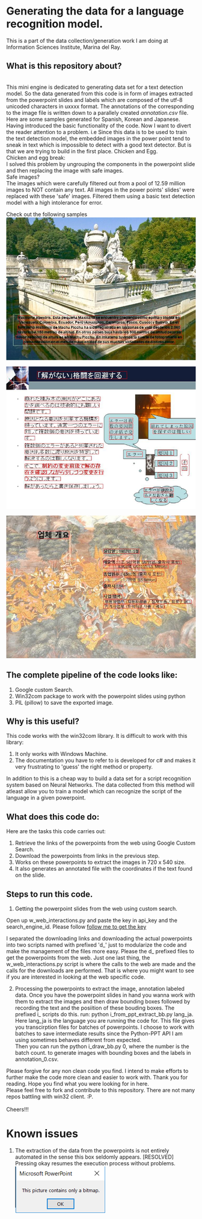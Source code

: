 # Generating the data for a language recognition model.

This is a part of the data collection/generation work I am doing at Information Sciences Institute, Marina del Ray.
## What is this repository about?
<br> This mini engine is dedicated to generating data set for a text detection model. So the data generated from this code is in form of images extracted from the powerpoint slides and labels which are composed of the utf-8 unicoded characters in uxxxx format. The annotations of the corresponding to the image file is written down to a parallely created *annotation.csv* file. Here are some samples generated for Spanish, Korean and Japanese. 
<br> Having introduced the basic functionality of the code. Now I want to divert the reader attention to a problem. i.e Since this data is to be used to train the text detection model, the embedded images in the power point tend to sneak in text which is impossible to detect with a good text detector. But is that we are trying to build in the first place. Chicken and Egg.
<br> Chicken and egg break:
<br>I solved this problem by ungrouping the components in the powerpoint slide and then replacing the image with safe images.
<br> Safe images?
<br> The images which were carefully filtered out from a pool of 12.59 million images to NOT contain any text. All images in the power points' slides' were replaced with these 'safe' images. Filtered them using a basic text detection model with a high intolerance for error. 

Check out the following samples
![Samples generated from powerpoints](sl_lang_es_Abundant_7351_.ppt_30_0.jpg "PPT Samples spanish")

![Samples generated from powerpoints](sl_lang_ja_undo_3473_.ppt_42_15.jpg "PPT Samples japanese")

![Samples generated from powerpoints](sl_lang_ko_global_3244_.ppt_5_5.jpg "PPT Samples korean")

## The complete pipeline of the code looks like:
1. Google custom Search.
2. Win32com package to work with the powerpoint slides using python
3. PIL (pillow) to save the exported image.

## Why is this useful?
This code works with the win32com library.
It is difficult to work with this library:
1. It only works with Windows Machine.
2. The documentation you have to refer to is developed for c# and makes it very frustrating to 'guess' the right method or property.

In addition to this is a cheap way to build a data set for a script recognition system based on Neural Networks. The data collected from this method will atleast allow you to train a model which can recognize the script of the language in a given powerpoint.

## What does this code do:
Here are the tasks this code carries out:
1. Retrieve the links of the powerpoints from the web using Google Custom Search.
2. Download the powerpoints from links in the previous step.
3. Works on these powerpoints to extract the images in 720 x 540 size. 
4. It also generates an annotated file with the coordinates if the text found on the slide.

## Steps to run this code.

1. Getting the powerpoint slides from the web using custom search.

Open up w_web_interactions.py and paste the key in api_key and the search_engine_id. Please follow [follow me to get the key](https://stackoverflow.com/questions/37083058/programmatically-searching-google-in-python-using-custom-search)

I separated the downloading links and downloading the actual powerpoints into two scripts named with prefixed 'd_' just to modularize the code and make the management of the files more easy. Please the d_ prefixed files to get the powerpoints from the web. Just one last thing, the w_web_interactions.py script is where the calls to the web are made and the calls for the downloads are performed. That is where you might want to see if you are interested in looking at the web specific code.

2. Processing the powerpoints to extract the image, annotation labeled data.
Once you have the powerpoint slides in hand you wanna work with them to extract the images and then draw bounding boxes followed by recording the text and the posiition of these bouding boxes. The prefixed i_ scripts do this.
run: python i_from_ppt_extract_bb.py lang_ja. Here lang_ja is the language you are running the code for. This file gives you transcirption files for batches of powerpoints. I choose to work with batches to save intermediate results since the Python-PPT API I am using sometimes behaves different from expected.
<br>Then you can run the python i_draw_bb.py 0, where the number is the batch count. to generate images with bounding boxes and the labels in annotation_0.csv.

Please forgive for any non clean code you find. I intend to make efforts to further make the code more clean and easier to work with. 
Thank you for reading. Hope you find what you were looking for in here. <br>
Please feel free to fork and contribute to this repository. There are not many repos battling with win32 client. :P.
<br><br>Cheers!!!

# Known issues
1. The extraction of the data from the powerpoints is not entirely automated in the sense this box seldomly appears. [RESOLVED]
<br>Pressing okay resumes the execution process without problems.
<br>![Annoying box](ann.png "abox")